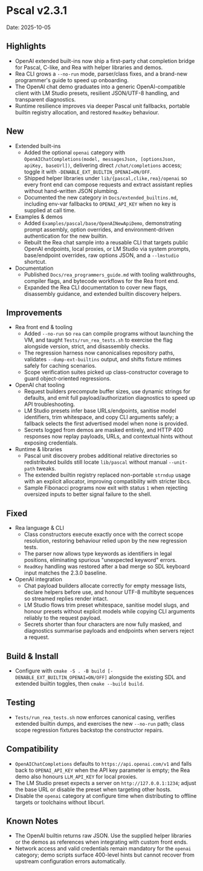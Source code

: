 # Pscal v2.3.1

Date: 2025-10-05

## Highlights
- OpenAI extended built-ins now ship a first-party chat completion bridge for Pascal, C-like, and Rea with helper libraries and demos.
- Rea CLI grows a `--no-run` mode, parser/class fixes, and a brand-new programmer's guide to speed up onboarding.
- The OpenAI chat demo graduates into a generic OpenAI-compatible client with LM Studio presets, resilient JSON/UTF-8 handling, and transparent diagnostics.
- Runtime resilience improves via deeper Pascal unit fallbacks, portable builtin registry allocation, and restored `ReadKey` behaviour.

## New
- Extended built-ins
  - Added the optional `openai` category with `OpenAIChatCompletions(model, messagesJson, [optionsJson, apiKey, baseUrl])`, delivering direct `/chat/completions` access; toggle it with `-DENABLE_EXT_BUILTIN_OPENAI=ON/OFF`.
  - Shipped helper libraries under `lib/{pascal,clike,rea}/openai` so every front end can compose requests and extract assistant replies without hand-written JSON plumbing.
  - Documented the new category in `Docs/extended_builtins.md`, including env-var fallbacks to `OPENAI_API_KEY` when no key is supplied at call time.
- Examples & demos
  - Added `Examples/pascal/base/OpenAINewApiDemo`, demonstrating prompt assembly, option overrides, and environment-driven authentication for the new builtin.
  - Rebuilt the Rea chat sample into a reusable CLI that targets public OpenAI endpoints, local proxies, or LM Studio via system prompts, base/endpoint overrides, raw options JSON, and a `--lmstudio` shortcut.
- Documentation
  - Published `Docs/rea_programmers_guide.md` with tooling walkthroughs, compiler flags, and bytecode workflows for the Rea front end.
  - Expanded the Rea CLI documentation to cover new flags, disassembly guidance, and extended builtin discovery helpers.

## Improvements
- Rea front end & tooling
  - Added `--no-run` so `rea` can compile programs without launching the VM, and taught `Tests/run_rea_tests.sh` to exercise the flag alongside version, strict, and disassembly checks.
  - The regression harness now canonicalises repository paths, validates `--dump-ext-builtins` output, and shifts fixture mtimes safely for caching scenarios.
  - Scope verification suites picked up class-constructor coverage to guard object-oriented regressions.
- OpenAI chat tooling
  - Request builders precompute buffer sizes, use dynamic strings for defaults, and emit full payload/authorization diagnostics to speed up API troubleshooting.
  - LM Studio presets infer base URLs/endpoints, sanitise model identifiers, trim whitespace, and copy CLI arguments safely; a fallback selects the first advertised model when none is provided.
  - Secrets logged from demos are masked entirely, and HTTP 400 responses now replay payloads, URLs, and contextual hints without exposing credentials.
- Runtime & libraries
  - Pascal unit discovery probes additional relative directories so redistributed builds still locate `lib/pascal` without manual `--unit-path` tweaks.
  - The extended builtin registry replaced non-portable `strndup` usage with an explicit allocator, improving compatibility with stricter libcs.
  - Sample Fibonacci programs now exit with status `1` when rejecting oversized inputs to better signal failure to the shell.

## Fixed
- Rea language & CLI
  - Class constructors execute exactly once with the correct scope resolution, restoring behaviour relied upon by the new regression tests.
  - The parser now allows type keywords as identifiers in legal positions, eliminating spurious "unexpected keyword" errors.
  - `ReadKey` handling was restored after a bad merge so SDL keyboard input matches the 2.3.0 baseline.
- OpenAI integration
  - Chat payload builders allocate correctly for empty message lists, declare helpers before use, and honour UTF-8 multibyte sequences so streamed replies render intact.
  - LM Studio flows trim preset whitespace, sanitise model slugs, and honour presets without explicit models while copying CLI arguments reliably to the request payload.
  - Secrets shorter than four characters are now fully masked, and diagnostics summarise payloads and endpoints when servers reject a request.

## Build & Install
- Configure with `cmake -S . -B build [-DENABLE_EXT_BUILTIN_OPENAI=ON/OFF]` alongside the existing SDL and extended builtin toggles, then `cmake --build build`.

## Testing
- `Tests/run_rea_tests.sh` now enforces canonical casing, verifies extended builtin dumps, and exercises the new `--no-run` path; class scope regression fixtures backstop the constructor repairs.

## Compatibility
- `OpenAIChatCompletions` defaults to `https://api.openai.com/v1` and falls back to `OPENAI_API_KEY` when the API key parameter is empty; the Rea demo also honours `LLM_API_KEY` for local proxies.
- The LM Studio preset expects a server on `http://127.0.0.1:1234`; adjust the base URL or disable the preset when targeting other hosts.
- Disable the `openai` category at configure time when distributing to offline targets or toolchains without libcurl.

## Known Notes
- The OpenAI builtin returns raw JSON. Use the supplied helper libraries or the demos as references when integrating with custom front ends.
- Network access and valid credentials remain mandatory for the `openai` category; demo scripts surface 400-level hints but cannot recover from upstream configuration errors automatically.
